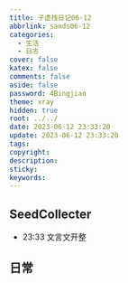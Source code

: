 ```yaml
---
title: 子虚栈日记06-12
abbrlink: sands06-12
categories:
  - 生活
  - 日志
cover: false
katex: false
comments: false
aside: false
password: 4Bingjian
theme: xray
hidden: true
root: ../../
date: 2023-06-12 23:33:20
update: 2023-06-12 23:33:20
tags:
copyright:
description:
sticky:
keywords:
---
```


## SeedCollecter
- 23:33 文言文开整


## 日常